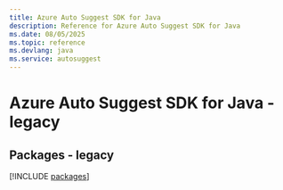 ```yaml
---
title: Azure Auto Suggest SDK for Java
description: Reference for Azure Auto Suggest SDK for Java
ms.date: 08/05/2025
ms.topic: reference
ms.devlang: java
ms.service: autosuggest
---
```

# Azure Auto Suggest SDK for Java - legacy
## Packages - legacy
[!INCLUDE [packages](auto-suggest-index.md)]